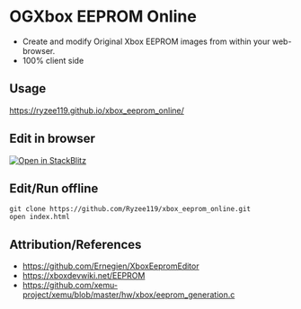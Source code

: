 # OGXbox EEPROM Online
* Create and modify Original Xbox EEPROM images from within your web-browser.
* 100% client side

## Usage
https://ryzee119.github.io/xbox_eeprom_online/

## Edit in browser
[![Open in StackBlitz](https://developer.stackblitz.com/img/open_in_stackblitz.svg)](https://stackblitz.com/github/Ryzee119/xbox_eeprom_online/tree/main?file=index.html)

## Edit/Run offline
```
git clone https://github.com/Ryzee119/xbox_eeprom_online.git
open index.html
```

## Attribution/References
* https://github.com/Ernegien/XboxEepromEditor
* https://xboxdevwiki.net/EEPROM
* https://github.com/xemu-project/xemu/blob/master/hw/xbox/eeprom_generation.c
